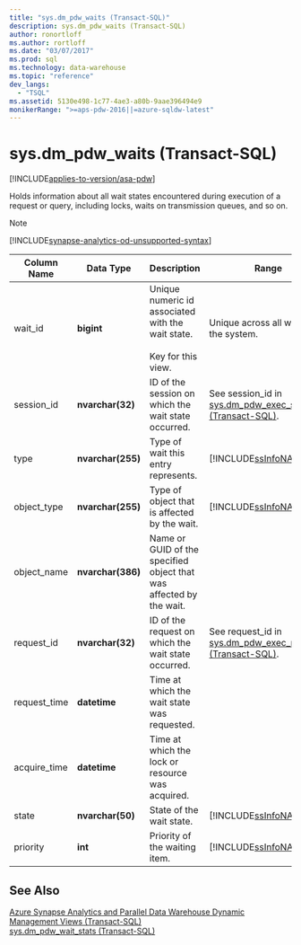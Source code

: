 ```yaml
---
title: "sys.dm_pdw_waits (Transact-SQL)"
description: sys.dm_pdw_waits (Transact-SQL)
author: ronortloff
ms.author: rortloff
ms.date: "03/07/2017"
ms.prod: sql
ms.technology: data-warehouse
ms.topic: "reference"
dev_langs:
  - "TSQL"
ms.assetid: 5130e498-1c77-4ae3-a80b-9aae396494e9
monikerRange: ">=aps-pdw-2016||=azure-sqldw-latest"
---
```

# sys.dm_pdw_waits (Transact-SQL)
[!INCLUDE[applies-to-version/asa-pdw](../../includes/applies-to-version/asa-pdw.md)]

  Holds information about all wait states encountered during execution of a request or query, including locks, waits on transmission queues, and so on.

> [!NOTE]
> [!INCLUDE[synapse-analytics-od-unsupported-syntax](../../includes/synapse-analytics-od-unsupported-syntax.md)]  
  
|Column Name|Data Type|Description|Range|  
|-----------------|---------------|-----------------|-----------|  
|wait_id|**bigint**|Unique numeric id associated with the wait state.<br /><br /> Key for this view.|Unique across all waits in the system.|  
|session_id|**nvarchar(32)**|ID of the session on which the wait state occurred.|See session_id in [sys.dm_pdw_exec_sessions &#40;Transact-SQL&#41;](../../relational-databases/system-dynamic-management-views/sys-dm-pdw-exec-sessions-transact-sql.md).|  
|type|**nvarchar(255)**|Type of wait this entry represents.|[!INCLUDE[ssInfoNA](../../includes/ssinfona-md.md)]|  
|object_type|**nvarchar(255)**|Type of object that is affected by the wait.|[!INCLUDE[ssInfoNA](../../includes/ssinfona-md.md)]|  
|object_name|**nvarchar(386)**|Name or GUID of the specified object that was affected by the wait.||  
|request_id|**nvarchar(32)**|ID of the request on which the wait state occurred.|See request_id in [sys.dm_pdw_exec_requests &#40;Transact-SQL&#41;](../../relational-databases/system-dynamic-management-views/sys-dm-pdw-exec-requests-transact-sql.md).|  
|request_time|**datetime**|Time at which the wait state was requested.||  
|acquire_time|**datetime**|Time at which the lock or resource was acquired.||  
|state|**nvarchar(50)**|State of the wait state.|[!INCLUDE[ssInfoNA](../../includes/ssinfona-md.md)]|  
|priority|**int**|Priority of the waiting item.|[!INCLUDE[ssInfoNA](../../includes/ssinfona-md.md)]|  
  
## See Also  
 [Azure Synapse Analytics and Parallel Data Warehouse Dynamic Management Views &#40;Transact-SQL&#41;](../../relational-databases/system-dynamic-management-views/sql-and-parallel-data-warehouse-dynamic-management-views.md)   
 [sys.dm_pdw_wait_stats &#40;Transact-SQL&#41;](../../relational-databases/system-dynamic-management-views/sys-dm-pdw-wait-stats-transact-sql.md)  
  
  
